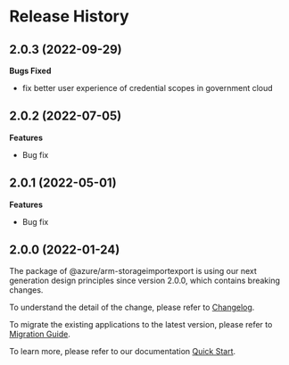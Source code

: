# Release History

## 2.0.3 (2022-09-29)

**Bugs Fixed**

  -  fix better user experience of credential scopes in government cloud

## 2.0.2 (2022-07-05)

**Features**

  - Bug fix

## 2.0.1 (2022-05-01)

**Features**

  - Bug fix

## 2.0.0 (2022-01-24)

The package of @azure/arm-storageimportexport is using our next generation design principles since version 2.0.0, which contains breaking changes.

To understand the detail of the change, please refer to [Changelog](https://aka.ms/js-track2-changelog).

To migrate the existing applications to the latest version, please refer to [Migration Guide](https://aka.ms/js-track2-migration-guide).

To learn more, please refer to our documentation [Quick Start](https://aka.ms/js-track2-quickstart).
